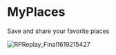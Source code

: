 # MyPlaces
Save and share your favorite places

![RPReplay_Final1619215427](https://user-images.githubusercontent.com/61846397/115934877-bbf13c80-a49a-11eb-937f-16a14d847f58.gif)
